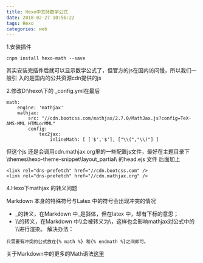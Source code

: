 ```yaml
---
title: Hexo中支持数学公式
date: 2018-02-27 10:56:22
tags: Hexo
categories: web
---
```

1.安装插件
```
cnpm install hexo-math --save
```
其实安装完插件后就可以显示数学公式了，但官方的js在国内访问慢，所以我们一般引
入的是国内的公共资源cdn提供的js

2.修改D:\hexo\下的 _config.yml在最后

```
math:
    engine: 'mathjax'
    mathjax:
        src: "//cdn.bootcss.com/mathjax/2.7.0/MathJax.js?config=TeX-AMS-MML_HTMLorMML"
        config:
            tex2jax:
                inlineMath: [ ['$','$'], ["\\(","\\)"] ]
```
但这个js 还是会调用cdn.mathjax.org里的一些配置js文件，最好在主题目录下
\themes\hexo-theme-snippet\layout\_partial\ 的head.ejs 文件<meta charset="utf-8">
后面加上
```
<link rel="dns-prefetch" href="//cdn.bootcss.com" />
<link rel="dns-prefetch" href="//cdn.mathjax.org" />
```
4.Hexo下mathjax 的转义问题

Markdown 本身的特殊符号与Latex 中的符号会出现冲突的情况

- \_的转义，在Markdown 中\_是斜体，但在latex 中，却有下标的意思；
- \\\的转义，在Markdown 中\\\会被转义为\，这样也会影响mathjax对公式中的\\\进行渲染。
解决办法：
```
只需要有冲突的公式放在{% math %} 和{% endmath %}之间即可。
```
关于Markdown中的更多的Math语法[这里](https://khan.github.io/KaTeX/function-support.html)